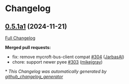 # Changelog

## [0.5.1a1](https://github.com/OpenVoiceOS/ovos-utils/tree/0.5.1a1) (2024-11-21)

[Full Changelog](https://github.com/OpenVoiceOS/ovos-utils/compare/0.5.0...0.5.1a1)

**Merged pull requests:**

- fix: remove mycroft-bus-client compat [\#304](https://github.com/OpenVoiceOS/ovos-utils/pull/304) ([JarbasAl](https://github.com/JarbasAl))
- chore: support newer pyee [\#303](https://github.com/OpenVoiceOS/ovos-utils/pull/303) ([mikejgray](https://github.com/mikejgray))



\* *This Changelog was automatically generated by [github_changelog_generator](https://github.com/github-changelog-generator/github-changelog-generator)*
